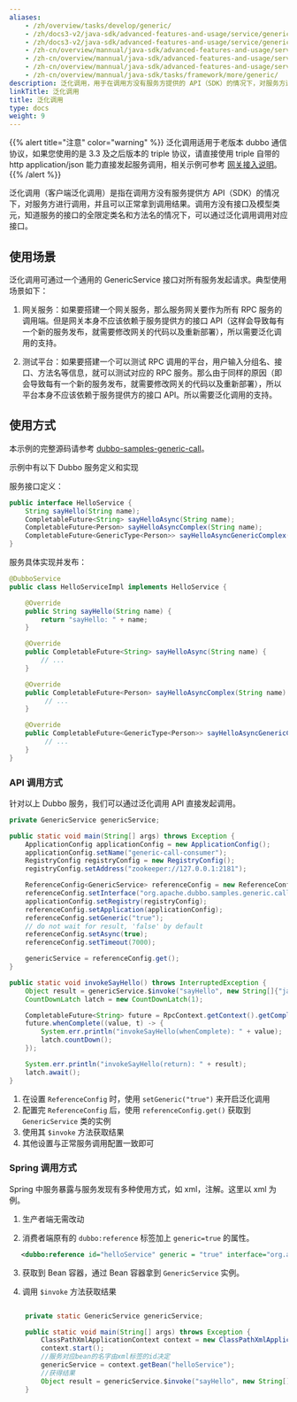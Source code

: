 ```yaml
---
aliases:
    - /zh/overview/tasks/develop/generic/
    - /zh/docs3-v2/java-sdk/advanced-features-and-usage/service/generic-reference/
    - /zh/docs3-v2/java-sdk/advanced-features-and-usage/service/generic-service/
    - /zh-cn/overview/mannual/java-sdk/advanced-features-and-usage/service/generic/
    - /zh-cn/overview/mannual/java-sdk/advanced-features-and-usage/service/generic-service/
    - /zh-cn/overview/mannual/java-sdk/advanced-features-and-usage/service/generic-reference/
    - /zh-cn/overview/mannual/java-sdk/tasks/framework/more/generic/
description: 泛化调用，用于在调用方没有服务方提供的 API（SDK）的情况下，对服务方进行调用
linkTitle: 泛化调用
title: 泛化调用
type: docs
weight: 9
---
```


 {{% alert title="注意" color="warning" %}}
 泛化调用适用于老版本 dubbo 通信协议，如果您使用的是 3.3 及之后版本的 triple 协议，请直接使用 triple 自带的 http application/json 能力直接发起服务调用，相关示例可参考 [网关接入说明](/zh-cn/overview/mannual/java-sdk/tasks/gateway/triple/)。
 {{% /alert %}}

泛化调用（客户端泛化调用）是指在调用方没有服务提供方 API（SDK）的情况下，对服务方进行调用，并且可以正常拿到调用结果。调用方没有接口及模型类元，知道服务的接口的全限定类名和方法名的情况下，可以通过泛化调用调用对应接口。

## 使用场景

泛化调用可通过一个通用的 GenericService 接口对所有服务发起请求。典型使用场景如下：

1. 网关服务：如果要搭建一个网关服务，那么服务网关要作为所有 RPC 服务的调用端。但是网关本身不应该依赖于服务提供方的接口 API（这样会导致每有一个新的服务发布，就需要修改网关的代码以及重新部署），所以需要泛化调用的支持。

2. 测试平台：如果要搭建一个可以测试 RPC 调用的平台，用户输入分组名、接口、方法名等信息，就可以测试对应的 RPC 服务。那么由于同样的原因（即会导致每有一个新的服务发布，就需要修改网关的代码以及重新部署），所以平台本身不应该依赖于服务提供方的接口 API。所以需要泛化调用的支持。

## 使用方式

本示例的完整源码请参考 [dubbo-samples-generic-call](https://github.com/apache/dubbo-samples/tree/master/2-advanced/dubbo-samples-generic/dubbo-samples-generic-call/)。

示例中有以下 Dubbo 服务定义和实现

服务接口定义：

```java
public interface HelloService {
    String sayHello(String name);
    CompletableFuture<String> sayHelloAsync(String name);
    CompletableFuture<Person> sayHelloAsyncComplex(String name);
    CompletableFuture<GenericType<Person>> sayHelloAsyncGenericComplex(String name);
}
```

服务具体实现并发布：

```java
@DubboService
public class HelloServiceImpl implements HelloService {

    @Override
    public String sayHello(String name) {
        return "sayHello: " + name;
    }

    @Override
    public CompletableFuture<String> sayHelloAsync(String name) {
        // ...
    }

    @Override
    public CompletableFuture<Person> sayHelloAsyncComplex(String name) {
         // ...
    }

    @Override
    public CompletableFuture<GenericType<Person>> sayHelloAsyncGenericComplex(String name) {
         // ...
    }
}
```

### API 调用方式

针对以上 Dubbo 服务，我们可以通过泛化调用 API 直接发起调用。

```java
private GenericService genericService;

public static void main(String[] args) throws Exception {
	ApplicationConfig applicationConfig = new ApplicationConfig();
	applicationConfig.setName("generic-call-consumer");
	RegistryConfig registryConfig = new RegistryConfig();
	registryConfig.setAddress("zookeeper://127.0.0.1:2181");

	ReferenceConfig<GenericService> referenceConfig = new ReferenceConfig<>();
	referenceConfig.setInterface("org.apache.dubbo.samples.generic.call.api.HelloService");
	applicationConfig.setRegistry(registryConfig);
	referenceConfig.setApplication(applicationConfig);
	referenceConfig.setGeneric("true");
	// do not wait for result, 'false' by default
	referenceConfig.setAsync(true);
	referenceConfig.setTimeout(7000);

	genericService = referenceConfig.get();
}

public static void invokeSayHello() throws InterruptedException {
	Object result = genericService.$invoke("sayHello", new String[]{"java.lang.String"}, new Object[]{"world"});
	CountDownLatch latch = new CountDownLatch(1);

	CompletableFuture<String> future = RpcContext.getContext().getCompletableFuture();
	future.whenComplete((value, t) -> {
		System.err.println("invokeSayHello(whenComplete): " + value);
		latch.countDown();
	});

	System.err.println("invokeSayHello(return): " + result);
	latch.await();
}
```

1. 在设置 `ReferenceConfig` 时，使用 `setGeneric("true")` 来开启泛化调用
2. 配置完 `ReferenceConfig` 后，使用 `referenceConfig.get()` 获取到 `GenericService` 类的实例
3. 使用其 `$invoke` 方法获取结果
4. 其他设置与正常服务调用配置一致即可

### Spring 调用方式
Spring 中服务暴露与服务发现有多种使用方式，如 xml，注解。这里以 xml 为例。

1. 生产者端无需改动

2. 消费者端原有的 `dubbo:reference` 标签加上 `generic=true` 的属性。

``` xml
   <dubbo:reference id="helloService" generic = "true" interface="org.apache.dubbo.samples.generic.call.api.HelloService"/>
```

3. 获取到 Bean 容器，通过 Bean 容器拿到 `GenericService` 实例。

4. 调用 `$invoke` 方法获取结果

``` java

    private static GenericService genericService;

    public static void main(String[] args) throws Exception {
        ClassPathXmlApplicationContext context = new ClassPathXmlApplicationContext("spring/generic-impl-consumer.xml");
        context.start();
        //服务对应bean的名字由xml标签的id决定
        genericService = context.getBean("helloService");
        //获得结果
        Object result = genericService.$invoke("sayHello", new String[]{"java.lang.String"}, new Object[]{"world"});
    }
```

